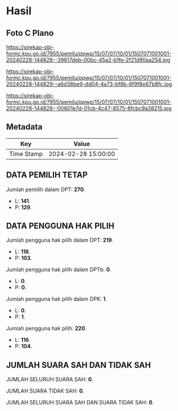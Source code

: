 # Hasil

## Foto C Plano

https://sirekap-obj-formc.kpu.go.id/7955/pemilu/ppwp/15/07/07/10/01/1507071001001-20240228-144828--39617deb-00bc-45a2-b1fe-2f21d90aa254.jpg

https://sirekap-obj-formc.kpu.go.id/7955/pemilu/ppwp/15/07/07/10/01/1507071001001-20240228-144829--a6d38be9-dd04-4a73-bf8b-6f9f8e67b8fc.jpg

https://sirekap-obj-formc.kpu.go.id/7955/pemilu/ppwp/15/07/07/10/01/1507071001001-20240228-144828--00601e7d-01cb-4c47-8575-8fcbc9a38215.jpg


## Metadata

| Key        | Value               |
| ---------- | ------------------- |
| Time Stamp | 2024-02-28 15:00:00 |


## DATA PEMILIH TETAP

Jumlah pemilih dalam DPT: **270**.
 * L: **141**.
 * P: **129**.

## DATA PENGGUNA HAK PILIH

Jumlah pengguna hak pilih dalam DPT: **219**.
 * L: **116**.
 * P: **103**.

Jumlah pengguna hak pilih dalam DPTb: **0**.
 * L: **0**.
 * P: **0**.

Jumlah pengguna hak pilih dalam DPK: **1**.
 * L: **0**.
 * P: **1**.

Jumlah pengguna hak pilih: **220**.
 * L: **116**.
 * P: **104**.

## JUMLAH SUARA SAH DAN TIDAK SAH

JUMLAH SELURUH SUARA SAH: **0**.

JUMLAH SUARA TIDAK SAH: **0**.

JUMLAH SELURUH SUARA SAH DAN SUARA TIDAK SAH: **0**.


